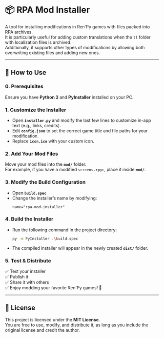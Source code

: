 
# 📦 RPA Mod Installer  

A tool for installing modifications in Ren'Py games with files packed into RPA archives.  
It is particularly useful for adding custom translations when the `tl` folder with localization files is archived.  
Additionally, it supports other types of modifications by allowing both overwriting existing files and adding new ones.  

---

## 🚀 How to Use  
### **0. Prerequisites**  
Ensure you have **Python 3** and **PyInstaller** installed on your PC.  

### **1. Customize the Installer**  
- Open **`installer.py`** and modify the last few lines to customize in-app text (e.g., links, credits).  
- Edit **`config.json`** to set the correct game title and file paths for your modification.  
- Replace **`icon.ico`** with your custom icon.  

### **2. Add Your Mod Files**  
Move your mod files into the **`mod/`** folder.  
For example, if you have a modified `screens.rpyc`, place it inside **`mod/`**.  

### **3. Modify the Build Configuration**  
- Open **`build.spec`**  
- Change the installer’s name by modifying:  
  ```
  name="rpa-mod-installer"
  ```
### **4. Build the Installer**  
- Run the following command in the project directory:
    ```sh
    py -m PyInstaller .\build.spec
    ```
- The compiled installer will appear in the newly created **`dist/`** folder.
### **5. Test & Distribute**

✅ Test your installer  
✅ Publish it  
✅ Share it with others  
✅ Enjoy modding your favorite Ren'Py games! 🎉

---

## 📜 License
This project is licensed under the **MIT License**.  
You are free to use, modify, and distribute it, as long as you include the original license and credit the author.  
